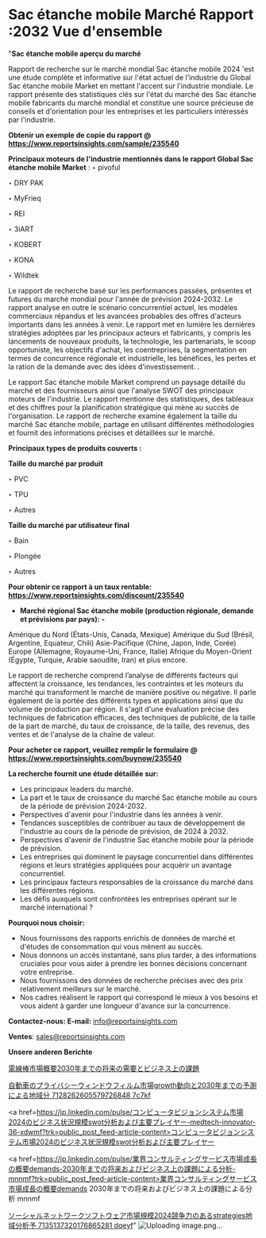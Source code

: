 # Sac étanche mobile Marché Rapport :2032 Vue d'ensemble

"<strong>Sac étanche mobile aperçu du marché</strong>

Rapport de recherche sur le marché mondial Sac étanche mobile 2024 'est une étude complète et informative sur l'état actuel de l'industrie du Global Sac étanche mobile Market en mettant l'accent sur l'industrie mondiale. Le rapport présente des statistiques clés sur l'état du marché des Sac étanche mobile fabricants du marché mondial et constitue une source précieuse de conseils et d'orientation pour les entreprises et les particuliers intéressés par l'industrie.

<strong>Obtenir un exemple de copie du rapport @ <a href=https://www.reportsinsights.com/sample/235540>https://www.reportsinsights.com/sample/235540</a></strong>

<strong>Principaux moteurs de l'industrie mentionnés dans le rapport Global Sac étanche mobile Market</strong> :
‣ pivoful

‣ DRY PAK

‣ MyFrieq

‣ REI

‣ 3iART

‣ KOBERT

‣ KONA

‣ Wildtek

Le rapport de recherche basé sur les performances passées, présentes et futures du marché mondial pour l'année de prévision 2024-2032. Le rapport analyse en outre le scénario concurrentiel actuel, les modèles commerciaux répandus et les avancées probables des offres d'acteurs importants dans les années à venir. Le rapport met en lumière les dernières stratégies adoptées par les principaux acteurs et fabricants, y compris les lancements de nouveaux produits, la technologie, les partenariats, le scoop opportuniste, les objectifs d'achat, les coentreprises, la segmentation en termes de concurrence régionale et industrielle, les bénéfices, les pertes et la ration de la demande avec des idées d'investissement. .

Le rapport Sac étanche mobile Market comprend un paysage détaillé du marché et des fournisseurs ainsi que l'analyse SWOT des principaux moteurs de l'industrie. Le rapport mentionne des statistiques, des tableaux et des chiffres pour la planification stratégique qui mène au succès de l'organisation. Le rapport de recherche examine également la taille du marché Sac étanche mobile, partage en utilisant différentes méthodologies et fournit des informations précises et détaillées sur le marché.

<strong>Principaux types de produits couverts :</strong>

<strong>Taille du marché par produit</strong>

‣ PVC

‣ TPU

‣ Autres

<strong>Taille du marché par utilisateur final</strong>

‣ Bain

‣ Plongée

‣ Autres

<strong>Pour obtenir ce rapport à un taux rentable: <a href=https://www.reportsinsights.com/discount/235540>https://www.reportsinsights.com/discount/235540</a></strong>
<ul>
  <li><strong>Marché régional Sac étanche mobile (production régionale, demande et prévisions par pays): -</strong></li>
</ul>
Amérique du Nord (États-Unis, Canada, Mexique)
Amérique du Sud (Brésil, Argentine, Equateur, Chili)
Asie-Pacifique (Chine, Japon, Inde, Corée)
Europe (Allemagne, Royaume-Uni, France, Italie)
Afrique du Moyen-Orient (Égypte, Turquie, Arabie saoudite, Iran) et plus encore.

Le rapport de recherche comprend l’analyse de différents facteurs qui affectent la croissance, les tendances, les contraintes et les moteurs du marché qui transforment le marché de manière positive ou négative. Il parle également de la portée des différents types et applications ainsi que du volume de production par région. Il s'agit d'une évaluation précise des techniques de fabrication efficaces, des techniques de publicité, de la taille de la part de marché, du taux de croissance, de la taille, des revenus, des ventes et de l'analyse de la chaîne de valeur.

<strong>Pour acheter ce rapport, veuillez remplir le formulaire @   <a href=https://www.reportsinsights.com/buynow/235540>https://www.reportsinsights.com/buynow/235540</a></strong>

<strong>La recherche fournit une étude détaillée sur:</strong>
<ul>
  <li>Les principaux leaders du marché.</li>
  <li>La part et le taux de croissance du marché Sac étanche mobile au cours de la période de prévision 2024-2032.</li>
  <li>Perspectives d'avenir pour l'industrie dans les années à venir.</li>
  <li>Tendances susceptibles de contribuer au taux de développement de l'industrie au cours de la période de prévision, de 2024 à 2032.</li>
  <li>Perspectives d'avenir de l'industrie Sac étanche mobile pour la période de prévision.</li>
  <li>Les entreprises qui dominent le paysage concurrentiel dans différentes régions et leurs stratégies appliquées pour acquérir un avantage concurrentiel.</li>
  <li>Les principaux facteurs responsables de la croissance du marché dans les différentes régions.</li>
  <li>Les défis auxquels sont confrontées les entreprises opérant sur le marché international ?</li>
</ul>
<strong>Pourquoi nous choisir:</strong>
<ul>
  <li>Nous fournissons des rapports enrichis de données de marché et d'études de consommation qui vous mènent au succès.</li>
  <li>Nous donnons un accès instantané, sans plus tarder, à des informations cruciales pour vous aider à prendre les bonnes décisions concernant votre entreprise.</li>
  <li>Nous fournissons des données de recherche précises avec des prix relativement meilleurs sur le marché.</li>
  <li>Nos cadres réalisent le rapport qui correspond le mieux à vos besoins et vous aident à garder une longueur d'avance sur la concurrence.</li>
</ul>
<strong>Contactez-nous:
</strong><strong>E-mail:</strong> <a href=mailto:info@reportsinsights.com>info@reportsinsights.com</a>

<strong>Ventes</strong>: <a href=mailto:sales@reportsinsights.com>sales@reportsinsights.com</a>

<strong>Unsere anderen Berichte</strong>

<a href=https://www.linkedin.com/pulse/電線棒市場概要2030年までの将来の需要とビジネス上の課題-reports-insights-expert-sdtge/>電線棒市場概要2030年までの将来の需要とビジネス上の課題</a>

<a href=https://www.linkedin.com/pulse/自動車のプライバシーウィンドウフィルム市場growth動向と2030年までの予測による地域分-7128262605579726848-7c7kf/>自動車のプライバシーウィンドウフィルム市場growth動向と2030年までの予測による地域分 7128262605579726848 7c7kf</a>

<a href=https://jp.linkedin.com/pulse/コンピュータビジョンシステム市場2024のビジネス状況規模swot分析および主要プレイヤー-medtech-innovator-36-xdwmf?trk=public_post_feed-article-content>コンピュータビジョンシステム市場2024のビジネス状況規模swot分析および主要プレイヤー</a>

<a href=https://jp.linkedin.com/pulse/業界コンサルティングサービス市場成長の概要demands-2030年までの将来およびビジネス上の課題による分析-mnnmf?trk=public_post_feed-article-content>業界コンサルティングサービス市場成長の概要demands 2030年までの将来およびビジネス上の課題による分析 mnnmf</a>

<a href=https://www.linkedin.com/pulse/ソーシャルネットワークソフトウェア市場規模2024競争力のあるstrategies地域分析予-7135137320176865281-dqeyf/>ソーシャルネットワークソフトウェア市場規模2024競争力のあるstrategies地域分析予 7135137320176865281 dqeyf</a>"
![Uploading image.png…]()

